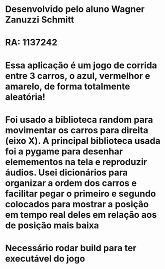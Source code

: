 # Desenvolvido pelo aluno Wagner Zanuzzi Schmitt
# RA: 1137242
# Essa aplicação é um jogo de corrida entre 3 carros, o azul, vermelhor e amarelo, de forma totalmente aleatória!
# Foi usado a biblioteca random para movimentar os carros para direita (eixo X). A principal biblioteca usada foi a pygame para desenhar elemementos na tela e reproduzir áudios. Usei dicionários para organizar a ordem dos carros e facilitar pegar o primeiro e segundo colocados para mostrar a posição em tempo real deles em relação aos de posição mais baixa
# Necessário rodar build para ter executável do jogo